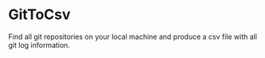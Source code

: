 # GitToCsv
Find all git repositories on your local machine and produce a csv file with all git log information.
